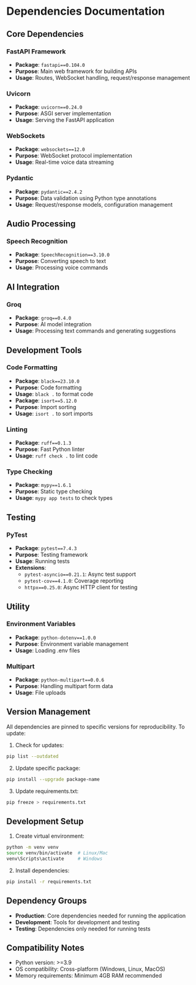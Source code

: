 # Dependencies Documentation

## Core Dependencies

### FastAPI Framework
- **Package**: `fastapi==0.104.0`
- **Purpose**: Main web framework for building APIs
- **Usage**: Routes, WebSocket handling, request/response management

### Uvicorn
- **Package**: `uvicorn==0.24.0`
- **Purpose**: ASGI server implementation
- **Usage**: Serving the FastAPI application

### WebSockets
- **Package**: `websockets==12.0`
- **Purpose**: WebSocket protocol implementation
- **Usage**: Real-time voice data streaming

### Pydantic
- **Package**: `pydantic==2.4.2`
- **Purpose**: Data validation using Python type annotations
- **Usage**: Request/response models, configuration management

## Audio Processing

### Speech Recognition
- **Package**: `SpeechRecognition==3.10.0`
- **Purpose**: Converting speech to text
- **Usage**: Processing voice commands

## AI Integration

### Groq
- **Package**: `groq==0.4.0`
- **Purpose**: AI model integration
- **Usage**: Processing text commands and generating suggestions

## Development Tools

### Code Formatting
- **Package**: `black==23.10.0`
- **Purpose**: Code formatting
- **Usage**: `black .` to format code
- **Package**: `isort==5.12.0`
- **Purpose**: Import sorting
- **Usage**: `isort .` to sort imports

### Linting
- **Package**: `ruff==0.1.3`
- **Purpose**: Fast Python linter
- **Usage**: `ruff check .` to lint code

### Type Checking
- **Package**: `mypy==1.6.1`
- **Purpose**: Static type checking
- **Usage**: `mypy app tests` to check types

## Testing

### PyTest
- **Package**: `pytest==7.4.3`
- **Purpose**: Testing framework
- **Usage**: Running tests
- **Extensions**:
  - `pytest-asyncio==0.21.1`: Async test support
  - `pytest-cov==4.1.0`: Coverage reporting
  - `httpx==0.25.0`: Async HTTP client for testing

## Utility

### Environment Variables
- **Package**: `python-dotenv==1.0.0`
- **Purpose**: Environment variable management
- **Usage**: Loading .env files

### Multipart
- **Package**: `python-multipart==0.0.6`
- **Purpose**: Handling multipart form data
- **Usage**: File uploads

## Version Management

All dependencies are pinned to specific versions for reproducibility. To update:

1. Check for updates:
```bash
pip list --outdated
```

2. Update specific package:
```bash
pip install --upgrade package-name
```

3. Update requirements.txt:
```bash
pip freeze > requirements.txt
```

## Development Setup

1. Create virtual environment:
```bash
python -m venv venv
source venv/bin/activate  # Linux/Mac
venv\Scripts\activate     # Windows
```

2. Install dependencies:
```bash
pip install -r requirements.txt
```

## Dependency Groups

- **Production**: Core dependencies needed for running the application
- **Development**: Tools for development and testing
- **Testing**: Dependencies only needed for running tests

## Compatibility Notes

- Python version: >=3.9
- OS compatibility: Cross-platform (Windows, Linux, MacOS)
- Memory requirements: Minimum 4GB RAM recommended 
